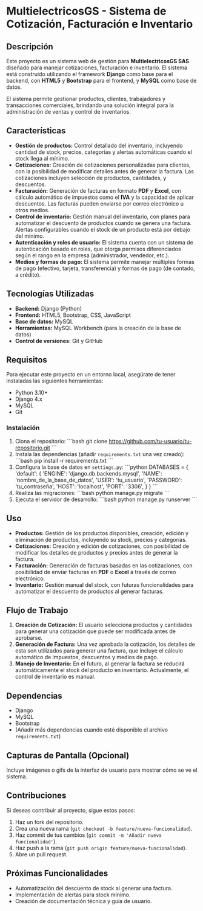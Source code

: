 
# MultielectricosGS - Sistema de Cotización, Facturación e Inventario

## Descripción

Este proyecto es un sistema web de gestión para **MultielectricosGS SAS** diseñado para manejar cotizaciones, facturación e inventario. El sistema está construido utilizando el framework **Django** como base para el backend, con **HTML5** y **Bootstrap** para el frontend, y **MySQL** como base de datos. 

El sistema permite gestionar productos, clientes, trabajadores y transacciones comerciales, brindando una solución integral para la administración de ventas y control de inventarios.

## Características

- **Gestión de productos:** Control detallado del inventario, incluyendo cantidad de stock, precios, categorías y alertas automáticas cuando el stock llega al mínimo.
- **Cotizaciones:** Creación de cotizaciones personalizadas para clientes, con la posibilidad de modificar detalles antes de generar la factura. Las cotizaciones incluyen selección de productos, cantidades, y descuentos.
- **Facturación:** Generación de facturas en formato **PDF** y **Excel**, con cálculo automático de impuestos como el **IVA** y la capacidad de aplicar descuentos. Las facturas pueden enviarse por correo electrónico u otros medios.
- **Control de inventario:** Gestión manual del inventario, con planes para automatizar el descuento de productos cuando se genera una factura. Alertas configurables cuando el stock de un producto está por debajo del mínimo.
- **Autenticación y roles de usuario:** El sistema cuenta con un sistema de autenticación basado en roles, que otorga permisos diferenciados según el rango en la empresa (administrador, vendedor, etc.).
- **Medios y formas de pago:** El sistema permite manejar múltiples formas de pago (efectivo, tarjeta, transferencia) y formas de pago (de contado, a crédito).
  
## Tecnologías Utilizadas

- **Backend:** Django (Python)
- **Frontend:** HTML5, Bootstrap, CSS, JavaScript
- **Base de datos:** MySQL
- **Herramientas:** MySQL Workbench (para la creación de la base de datos)
- **Control de versiones:** Git y GitHub

## Requisitos

Para ejecutar este proyecto en un entorno local, asegúrate de tener instaladas las siguientes herramientas:

- Python 3.10+
- Django 4.x
- MySQL
- Git

### Instalación

1. Clona el repositorio:
   \`\`\`bash
   git clone https://github.com/tu-usuario/tu-repositorio.git
   \`\`\`
2. Instala las dependencias (añadir `requirements.txt` una vez creado):
   \`\`\`bash
   pip install -r requirements.txt
   \`\`\`
3. Configura la base de datos en `settings.py`:
   \`\`\`python
   DATABASES = {
       'default': {
           'ENGINE': 'django.db.backends.mysql',
           'NAME': 'nombre_de_la_base_de_datos',
           'USER': 'tu_usuario',
           'PASSWORD': 'tu_contraseña',
           'HOST': 'localhost',
           'PORT': '3306',
       }
   }
   \`\`\`
4. Realiza las migraciones:
   \`\`\`bash
   python manage.py migrate
   \`\`\`
5. Ejecuta el servidor de desarrollo:
   \`\`\`bash
   python manage.py runserver
   \`\`\`

## Uso

- **Productos:** Gestión de los productos disponibles, creación, edición y eliminación de productos, incluyendo su stock, precios y categorías.
- **Cotizaciones:** Creación y edición de cotizaciones, con posibilidad de modificar los detalles de productos y precios antes de generar la factura.
- **Facturación:** Generación de facturas basadas en las cotizaciones, con posibilidad de enviar facturas en **PDF** o **Excel** a través de correo electrónico.
- **Inventario:** Gestión manual del stock, con futuras funcionalidades para automatizar el descuento de productos al generar facturas.

## Flujo de Trabajo

1. **Creación de Cotización:** El usuario selecciona productos y cantidades para generar una cotización que puede ser modificada antes de aprobarse.
2. **Generación de Factura:** Una vez aprobada la cotización, los detalles de esta son utilizados para generar una factura, que incluye el cálculo automático de impuestos, descuentos y medios de pago.
3. **Manejo de Inventario:** En el futuro, al generar la factura se reducirá automáticamente el stock del producto en inventario. Actualmente, el control de inventario es manual.

## Dependencias

- Django
- MySQL
- Bootstrap
- (Añadir más dependencias cuando esté disponible el archivo `requirements.txt`)

## Capturas de Pantalla (Opcional)

Incluye imágenes o gifs de la interfaz de usuario para mostrar cómo se ve el sistema.

## Contribuciones

Si deseas contribuir al proyecto, sigue estos pasos:

1. Haz un fork del repositorio.
2. Crea una nueva rama (`git checkout -b feature/nueva-funcionalidad`).
3. Haz commit de tus cambios (`git commit -m 'Añadir nueva funcionalidad'`).
4. Haz push a la rama (`git push origin feature/nueva-funcionalidad`).
5. Abre un pull request.

## Próximas Funcionalidades

- Automatización del descuento de stock al generar una factura.
- Implementación de alertas para stock mínimo.
- Creación de documentación técnica y guía de usuario.
